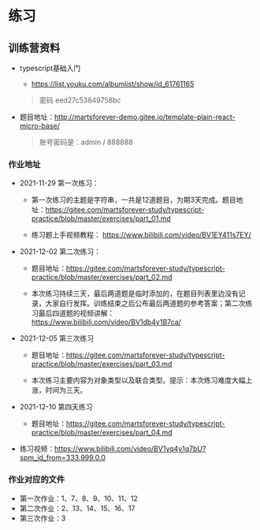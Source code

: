 # 练习
## 训练营资料

- typescript基础入门
  - https://list.youku.com/albumlist/show/id_61761165   
  > 密码 eed27c53849758bc

- 题目地址：http://martsforever-demo.gitee.io/template-plain-react-micro-base/

   >  账号密码是：admin / 888888

### 作业地址
- 2021-11-29 第一次练习：
  - 第一次练习的主题是字符串，一共是12道题目，为期3天完成。题目地址：https://gitee.com/martsforever-study/typescript-practice/blob/master/exercises/part_01.md

  - 练习题上手视频教程：
https://www.bilibili.com/video/BV1EY411s7EY/


- 2021-12-02 第二次练习：
  - 题目地址：https://gitee.com/martsforever-study/typescript-practice/blob/master/exercises/part_02.md

  - 本次练习持续三天，最后两道题是临时添加的，在题目列表里边没有记录，大家自行发挥。训练结束之后公布最后两道题的参考答案；第二次练习最后四道题的视频讲解：https://www.bilibili.com/video/BV1db4y1B7ca/

- 2021-12-05 第三次练习

  - 题目地址：https://gitee.com/martsforever-study/typescript-practice/blob/master/exercises/part_03.md

  - 本次练习主要内容为对象类型以及联合类型。提示：本次练习难度大幅上涨，时间为三天。

- 2021-12-10 第四天练习
  - 题目地址：https://gitee.com/martsforever-study/typescript-practice/blob/master/exercises/part_04.md

- 练习视频：https://www.bilibili.com/video/BV1yq4y1q7bU?spm_id_from=333.999.0.0

### 作业对应的文件

- 第一次作业：1、7、8、9、10、11、12
- 第二次作业：2、13、14、15、16、17
- 第三次作业：3